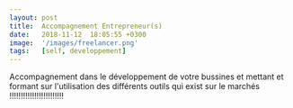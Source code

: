 ```yaml
---
layout: post
title:  Accompagnement Entrepreneur(s)
date:   2018-11-12  18:05:55 +0300
image:  '/images/freelancer.png'
tags:   [self, developpement]
---
```

Accompagnement dans le développement de votre bussines et mettant et formant sur l'utilisation des différents outils qui exist sur le marchés !!!!!!!!!!!!!!!!!!!!!!!!